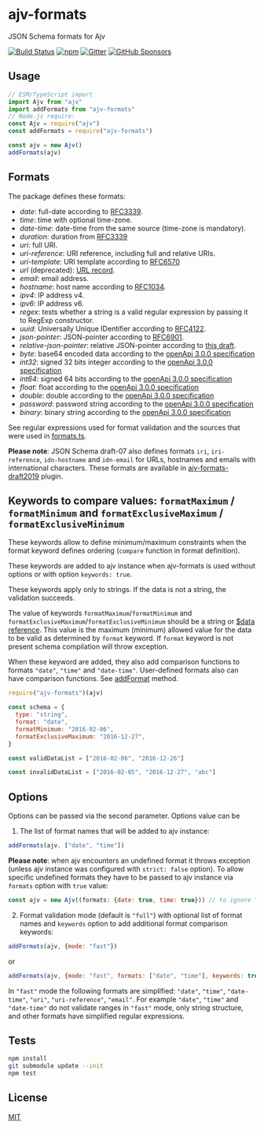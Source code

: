 # ajv-formats

JSON Schema formats for Ajv

[![Build Status](https://travis-ci.org/ajv-validator/ajv-formats.svg?branch=master)](https://travis-ci.org/ajv-validator/ajv-formats)
[![npm](https://img.shields.io/npm/v/ajv-formats.svg)](https://www.npmjs.com/package/ajv-formats)
[![Gitter](https://img.shields.io/gitter/room/ajv-validator/ajv.svg)](https://gitter.im/ajv-validator/ajv)
[![GitHub Sponsors](https://img.shields.io/badge/$-sponsors-brightgreen)](https://github.com/sponsors/epoberezkin)

## Usage

```javascript
// ESM/TypeScript import
import Ajv from "ajv"
import addFormats from "ajv-formats"
// Node.js require:
const Ajv = require("ajv")
const addFormats = require("ajv-formats")

const ajv = new Ajv()
addFormats(ajv)
```

## Formats

The package defines these formats:

- _date_: full-date according to [RFC3339](https://tools.ietf.org/html/rfc3339#section-5.6).
- _time_: time with optional time-zone.
- _date-time_: date-time from the same source (time-zone is mandatory).
- _duration_: duration from [RFC3339](https://tools.ietf.org/html/rfc3339#appendix-A)
- _uri_: full URI.
- _uri-reference_: URI reference, including full and relative URIs.
- _uri-template_: URI template according to [RFC6570](https://tools.ietf.org/html/rfc6570)
- _url_ (deprecated): [URL record](https://url.spec.whatwg.org/#concept-url).
- _email_: email address.
- _hostname_: host name according to [RFC1034](https://tools.ietf.org/html/rfc1034#section-3.5).
- _ipv4_: IP address v4.
- _ipv6_: IP address v6.
- _regex_: tests whether a string is a valid regular expression by passing it to RegExp constructor.
- _uuid_: Universally Unique IDentifier according to [RFC4122](https://tools.ietf.org/html/rfc4122).
- _json-pointer_: JSON-pointer according to [RFC6901](https://tools.ietf.org/html/rfc6901).
- _relative-json-pointer_: relative JSON-pointer according to [this draft](https://tools.ietf.org/html/draft-luff-relative-json-pointer-00).
- _byte_: base64 encoded data according to the [openApi 3.0.0 specification](https://spec.openapis.org/oas/v3.0.0#data-types)
- _int32_: signed 32 bits integer according to the [openApi 3.0.0 specification](https://spec.openapis.org/oas/v3.0.0#data-types)
- _int64_: signed 64 bits according to the [openApi 3.0.0 specification](https://spec.openapis.org/oas/v3.0.0#data-types)
- _float_: float according to the [openApi 3.0.0 specification](https://spec.openapis.org/oas/v3.0.0#data-types)
- _double_: double according to the [openApi 3.0.0 specification](https://spec.openapis.org/oas/v3.0.0#data-types)
- _password_: password string according to the [openApi 3.0.0 specification](https://spec.openapis.org/oas/v3.0.0#data-types)
- _binary_: binary string according to the [openApi 3.0.0 specification](https://spec.openapis.org/oas/v3.0.0#data-types)

See regular expressions used for format validation and the sources that were used in [formats.ts](https://github.com/ajv-validator/ajv-formats/blob/master/src/formats.ts).

**Please note**: JSON Schema draft-07 also defines formats `iri`, `iri-reference`, `idn-hostname` and `idn-email` for URLs, hostnames and emails with international characters. These formats are available in [ajv-formats-draft2019](https://github.com/luzlab/ajv-formats-draft2019) plugin.

## Keywords to compare values: `formatMaximum` / `formatMinimum` and `formatExclusiveMaximum` / `formatExclusiveMinimum`

These keywords allow to define minimum/maximum constraints when the format keyword defines ordering (`compare` function in format definition).

These keywords are added to ajv instance when ajv-formats is used without options or with option `keywords: true`.

These keywords apply only to strings. If the data is not a string, the validation succeeds.

The value of keywords `formatMaximum`/`formatMinimum` and `formatExclusiveMaximum`/`formatExclusiveMinimum` should be a string or [\$data reference](https://github.com/ajv-validator/ajv/blob/master/docs/validation.md#data-reference). This value is the maximum (minimum) allowed value for the data to be valid as determined by `format` keyword. If `format` keyword is not present schema compilation will throw exception.

When these keyword are added, they also add comparison functions to formats `"date"`, `"time"` and `"date-time"`. User-defined formats also can have comparison functions. See [addFormat](https://github.com/ajv-validator/ajv/blob/master/docs/api.md#api-addformat) method.

```javascript
require("ajv-formats")(ajv)

const schema = {
  type: "string",
  format: "date",
  formatMinimum: "2016-02-06",
  formatExclusiveMaximum: "2016-12-27",
}

const validDataList = ["2016-02-06", "2016-12-26"]

const invalidDataList = ["2016-02-05", "2016-12-27", "abc"]
```

## Options

Options can be passed via the second parameter. Options value can be

1. The list of format names that will be added to ajv instance:

```javascript
addFormats(ajv, ["date", "time"])
```

**Please note**: when ajv encounters an undefined format it throws exception (unless ajv instance was configured with `strict: false` option). To allow specific undefined formats they have to be passed to ajv instance via `formats` option with `true` value:

```javascript
const ajv = new Ajv((formats: {date: true, time: true})) // to ignore "date" and "time" formats in schemas.
```

2. Format validation mode (default is `"full"`) with optional list of format names and `keywords` option to add additional format comparison keywords:

```javascript
addFormats(ajv, {mode: "fast"})
```

or

```javascript
addFormats(ajv, {mode: "fast", formats: ["date", "time"], keywords: true})
```

In `"fast"` mode the following formats are simplified: `"date"`, `"time"`, `"date-time"`, `"uri"`, `"uri-reference"`, `"email"`. For example `"date"`, `"time"` and `"date-time"` do not validate ranges in `"fast"` mode, only string structure, and other formats have simplified regular expressions.

## Tests

```bash
npm install
git submodule update --init
npm test
```

## License

[MIT](https://github.com/ajv-validator/ajv-formats/blob/master/LICENSE)
